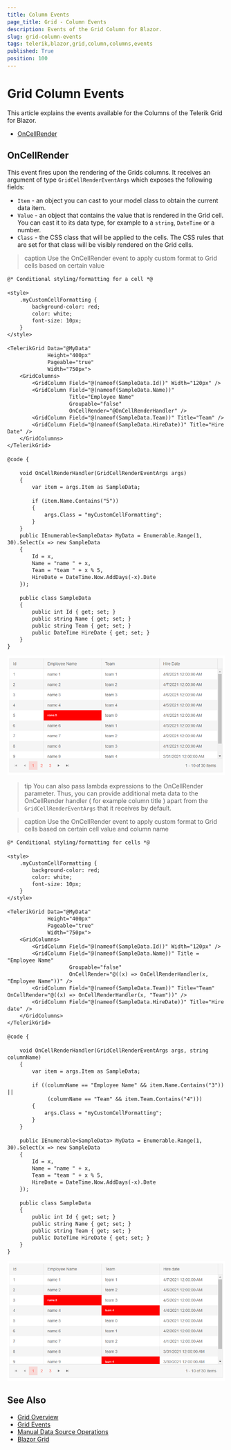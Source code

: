 ```yaml
---
title: Column Events
page_title: Grid - Column Events
description: Events of the Grid Column for Blazor.
slug: grid-column-events
tags: telerik,blazor,grid,column,columns,events
published: True
position: 100
---
```


# Grid Column Events

This article explains the events available for the Columns of the Telerik Grid for Blazor.

* [OnCellRender](#oncellrender)

## OnCellRender

This event fires upon the rendering of the Grids columns. It receives an argument of type `GridCellRenderEventArgs` which exposes the following fields:

* `Item` - an object you can cast to your model class to obtain the current data item.
* `Value` - an object that contains the value that is rendered in the Grid cell. You can cast it to its data type, for example to a `string`, `DateTime` or a number.
* `Class` - the CSS class that will be applied to the cells. The CSS rules that are set for that class will be visibly rendered on the Grid cells.

>caption Use the OnCellRender event to apply custom format to Grid cells based on certain value

````RAZOR
@* Conditional styling/formatting for a cell *@

<style>
    .myCustomCellFormatting {
        background-color: red;
        color: white;
        font-size: 10px;
    }
</style>

<TelerikGrid Data="@MyData"
             Height="400px"
             Pageable="true"
             Width="750px">
    <GridColumns>
        <GridColumn Field="@(nameof(SampleData.Id))" Width="120px" />
        <GridColumn Field="@(nameof(SampleData.Name))"
                    Title="Employee Name"
                    Groupable="false"
                    OnCellRender="@OnCellRenderHandler" />
        <GridColumn Field="@(nameof(SampleData.Team))" Title="Team" />
        <GridColumn Field="@(nameof(SampleData.HireDate))" Title="Hire Date" />
    </GridColumns>
</TelerikGrid>

@code {

    void OnCellRenderHandler(GridCellRenderEventArgs args)
    {
        var item = args.Item as SampleData;

        if (item.Name.Contains("5"))
        {
            args.Class = "myCustomCellFormatting";
        }
    }
    public IEnumerable<SampleData> MyData = Enumerable.Range(1, 30).Select(x => new SampleData
    {
        Id = x,
        Name = "name " + x,
        Team = "team " + x % 5,
        HireDate = DateTime.Now.AddDays(-x).Date
    });

    public class SampleData
    {
        public int Id { get; set; }
        public string Name { get; set; }
        public string Team { get; set; }
        public DateTime HireDate { get; set; }
    }
}
````

![Blazor Grid Events Oncellrender Example](images/events-oncellrender-example.png)


>tip You can also pass lambda expressions to the OnCellRender parameter. Thus, you can provide additional meta data to the OnCellRender handler ( for example column title ) apart from the `GridCellRenderEventArgs` that it receives by default.

>caption Use the OnCellRender event to apply custom format to Grid cells based on certain cell value and column name

````RAZOR
@* Conditional styling/formatting for cells *@

<style>
    .myCustomCellFormatting {
        background-color: red;
        color: white;
        font-size: 10px;
    }
</style>

<TelerikGrid Data="@MyData"
             Height="400px"
             Pageable="true"
             Width="750px">
    <GridColumns>
        <GridColumn Field="@(nameof(SampleData.Id))" Width="120px" />
        <GridColumn Field="@(nameof(SampleData.Name))" Title = "Employee Name"
                    Groupable="false"
                    OnCellRender="@((x) => OnCellRenderHandler(x, "Employee Name"))" />
        <GridColumn Field="@(nameof(SampleData.Team))" Title="Team" OnCellRender="@((x) => OnCellRenderHandler(x, "Team"))" />
        <GridColumn Field="@(nameof(SampleData.HireDate))" Title="Hire date" />
    </GridColumns>
</TelerikGrid>

@code {   

    void OnCellRenderHandler(GridCellRenderEventArgs args, string columnName)
    {
        var item = args.Item as SampleData;

        if ((columnName == "Employee Name" && item.Name.Contains("3")) ||
             (columnName == "Team" && item.Team.Contains("4")))
        {
            args.Class = "myCustomCellFormatting";
        }
    }

    public IEnumerable<SampleData> MyData = Enumerable.Range(1, 30).Select(x => new SampleData
    {
        Id = x,
        Name = "name " + x,
        Team = "team " + x % 5,
        HireDate = DateTime.Now.AddDays(-x).Date
    });

    public class SampleData
    {
        public int Id { get; set; }
        public string Name { get; set; }
        public string Team { get; set; }
        public DateTime HireDate { get; set; }
    }
}
````

![Blazor Grid Events OnCellRender](images/events-oncellrender-example-with-lambda.png)

## See Also

  * [Grid Overview](slug://grid-overview)
  * [Grid Events](slug://grid-events)
  * [Manual Data Source Operations](slug://components/grid/manual-operations)
  * [Blazor Grid](slug://grid-overview)
